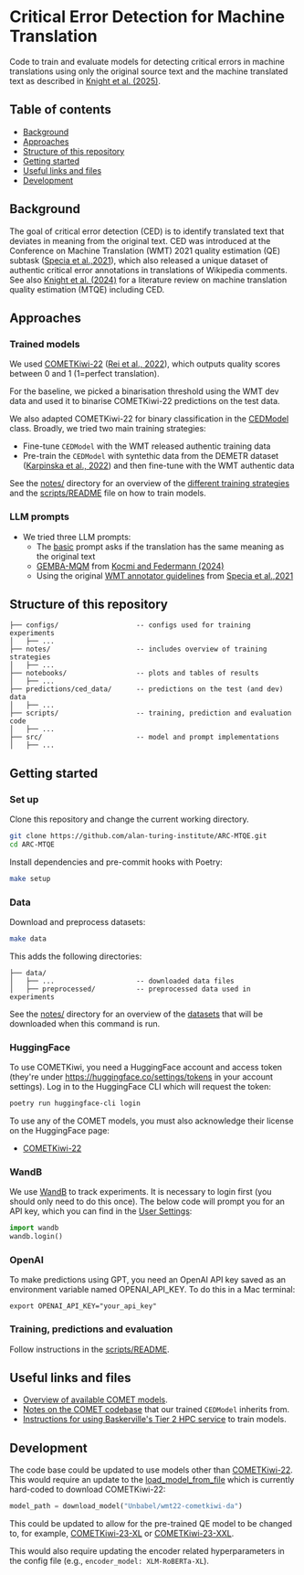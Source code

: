 # Critical Error Detection for Machine Translation

Code to train and evaluate models for detecting critical errors in machine translations using only the original source text and the machine translated text as described in [Knight et al. (2025)](https://zenodo.org/records/14639667).

## Table of contents

- [Background](#background)
- [Approaches](#approaches)
- [Structure of this repository](#structure-of-this-repository)
- [Getting started](#getting-started)
- [Useful links and files](#useful-links-and-files)
- [Development](#development)

## Background

The goal of critical error detection (CED) is to identify translated text that deviates in meaning from the original text. CED was introduced at the Conference on Machine Translation (WMT) 2021 quality estimation (QE) subtask ([Specia et al.,2021](https://aclanthology.org/2021.wmt-1.71/)), which also released a unique dataset of authentic critical error annotations in translations of Wikipedia comments. See also [Knight et al. (2024)](https://doi.org/10.5281/zenodo.10931558) for a literature review on machine translation quality estimation (MTQE) including CED.

## Approaches

### Trained models

We used [COMETKiwi-22](https://huggingface.co/Unbabel/wmt22-cometkiwi-da) ([Rei et al., 2022](https://aclanthology.org/2022.wmt-1.60/)), which outputs quality scores between 0 and 1 (1=perfect translation).

For the baseline, we picked a binarisation threshold using the WMT dev data and used it to binarise COMETKiwi-22 predictions on the test data.

We also adapted COMETKiwi-22 for binary classification in the [CEDModel](src/mtqe/models/comet.py) class. Broadly, we tried two main training strategies:
- Fine-tune `CEDModel` with the WMT released authentic training data
- Pre-train the `CEDModel` with syntethic data from the DEMETR dataset ([Karpinska et al., 2022](https://doi.org/10.18653/v1/2022.emnlp-main.649)) and then fine-tune  with the WMT authentic data

See the [notes/](notes/) directory for an overview of the [different training strategies](notes/models.md) and the [scripts/README](scripts/README.md) file on how to train models.

### LLM prompts

- We tried three LLM prompts:
    - The [basic](src/mtqe/llms/query.py) prompt asks if the translation has the same meaning as the original text
    - [GEMBA-MQM](src/mtqe/llms/gemba.py) from [Kocmi and Federmann (2024)](https://arxiv.org/abs/2310.13988)
    - Using the original [WMT annotator guidelines](src/mtqe/llms/annotator_guidelines.py) from [Specia et al.,2021](https://aclanthology.org/2021.wmt-1.71/)

## Structure of this repository

```
├── configs/                   -- configs used for training experiments
│   ├── ...
├── notes/                     -- includes overview of training strategies
│   ├── ...
├── notebooks/                 -- plots and tables of results
│   ├── ...
├── predictions/ced_data/      -- predictions on the test (and dev) data
│   ├── ...
├── scripts/                   -- training, prediction and evaluation code
│   ├── ...
├── src/                       -- model and prompt implementations
│   ├── ...
```

## Getting started

### Set up

Clone this repository and change the current working directory.

```bash
git clone https://github.com/alan-turing-institute/ARC-MTQE.git
cd ARC-MTQE
```

Install dependencies and pre-commit hooks with Poetry:

```bash
make setup
```

### Data

Download and preprocess datasets:

```bash
make data
```

This adds the following directories:

```
├── data/
│   ├── ...                    -- downloaded data files
│   ├── preprocessed/          -- preprocessed data used in experiments
```

See the [notes/](notes/) directory for an overview of the [datasets](notes/data.md) that will be downloaded when this command is run.

### HuggingFace

To use COMETKiwi, you need a HuggingFace account and access token (they're under https://huggingface.co/settings/tokens in your account settings). Log in to the HuggingFace CLI which will request the token:

```bash
poetry run huggingface-cli login
```

To use any of the COMET models, you must also acknowledge their license on the HuggingFace page:
- [COMETKiwi-22](https://huggingface.co/Unbabel/wmt22-cometkiwi-da)

### WandB

We use [WandB](https://wandb.ai/) to track experiments. It is necessary to login first (you should only need to do this once). The below code will prompt you for an API key, which you can find in the [User Settings](https://wandb.ai/settings):

```python
import wandb
wandb.login()
```

### OpenAI

To make predictions using GPT, you need an OpenAI API key saved as an environment variable named OPENAI_API_KEY. To do this in a Mac terminal:

```
export OPENAI_API_KEY="your_api_key"
```

### Training, predictions and evaluation

Follow instructions in the [scripts/README](scripts/README.md).

## Useful links and files

- [Overview of available COMET models](https://github.com/Unbabel/COMET/blob/master/MODELS.md).
- [Notes on the COMET codebase](notes/COMET.md) that our trained `CEDModel` inherits from.
- [Instructions for using Baskerville's Tier 2 HPC service](notes/Baskerville.md) to train models.

## Development

The code base could be updated to use models other than [COMETKiwi-22](https://huggingface.co/Unbabel/wmt22-cometkiwi-da). This would require an update to the [load_model_from_file](src/mtqe/models/loaders.py) which is currently hard-coded to download COMETKiwi-22:

```python
model_path = download_model("Unbabel/wmt22-cometkiwi-da")
```

This could be updated to allow for the pre-trained QE model to be changed to, for example, [COMETKiwi-23-XL](https://huggingface.co/Unbabel/wmt23-cometkiwi-da-xl) or [COMETKiwi-23-XXL](https://huggingface.co/Unbabel/wmt23-cometkiwi-da-xxl).

This would also require updating the encoder related hyperparameters in the config file (e.g., `encoder_model: XLM-RoBERTa-XL`).
